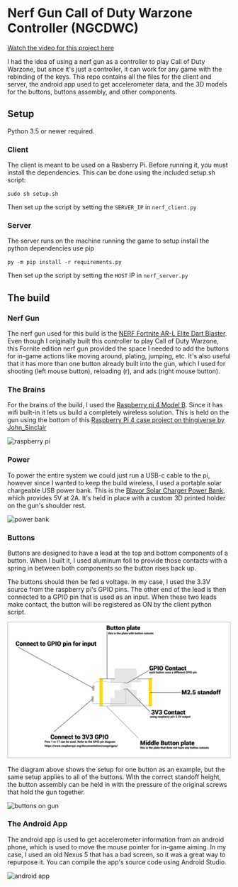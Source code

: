 # Nerf Gun Call of Duty Warzone Controller (NGCDWC)

[Watch the video for this project here](https://youtu.be/ld0Pcy6F-3g)

I had the idea of using a nerf gun as a controller to play Call of Duty Warzone, but since it's just a controller, it can work for any game with the rebinding of the keys. This repo contains all the files for the client and server, the android app used to get accelerometer data, and the 3D models for the buttons, buttons assembly, and other components.

## Setup
Python 3.5 or newer required.

### Client
The client is meant to be used on a Rasberry Pi. Before running it, you must install the dependencies. This can be done using the included setup.sh script:
```
sudo sh setup.sh
```
Then set up the script by setting the `SERVER_IP` in `nerf_client.py`

### Server
The server runs on the machine running the game to setup install the python dependencies use pip

```
py -m pip install -r requirements.py
```
Then set up the script by setting the `HOST` IP in `nerf_server.py`

## The build

### Nerf Gun
The nerf gun used for this build is the [NERF Fortnite AR-L Elite Dart Blaster](https://www.amazon.com/NERF-Fortnite-AR-L-Elite-Blaster/dp/B07MBK23M2). Even though I originally built this controller to play Call of Duty Warzone, this Fornite edition nerf gun provided the space I needed to add the buttons for in-game actions like moving around, plating, jumping, etc. It's also useful that it has more than one button already built into the gun, which I used for shooting (left mouse button), reloading (r), and ads (right mouse button).


### The Brains
For the brains of the build, I used the [Raspberry pi 4 Model B](https://www.raspberrypi.org/products/raspberry-pi-4-model-b/). Since it has wifi built-in it lets us build a completely wireless solution. This is held on the gun using the bottom of this [Raspberry Pi 4 case project on thingiverse by John_Sinclair](https://www.thingiverse.com/thing:3723481)

![raspberry pi](https://imgur.com/GErPWCK.jpg)

### Power
To power the entire system we could just run a USB-c cable to the pi, however since I wanted to keep the build wireless, I used a portable solar chargeable USB power bank. This is the [Blavor Solar Charger Power Bank](https://www.amazon.com/dp/B07T2NRK8G/), which provides 5V at 2A. It's held in place with a custom 3D printed holder on the gun's shoulder rest.

![power bank](https://imgur.com/jjSDCQ5.jpg)


### Buttons
Buttons are designed to have a lead at the top and bottom components of a button. When I built it, I used aluminum foil to provide those contacts with a spring in between both components so the button rises back up.

The buttons should then be fed a voltage. In my case, I used the 3.3V source from the raspberry pi's GPIO pins. The other end of the lead is then connected to a GPIO pin that is used as an input. When these two leads make contact, the button will be registered as ON by the client python script.

![button assembly](https://raw.githubusercontent.com/AlfredoSequeida/Nerf-Gun-Call-of-Duty-Warzone-Controller/942de22107ea4fc2e7a0765d3b435ffa7a9f0cf2/mechanical%20drawings/button_assembly.svg)

The diagram above shows the setup for one button as an example, but the same setup applies to all of the buttons. With the correct standoff height, the button assembly can be held in with the pressure of the original screws that hold the gun together.

![buttons on gun](https://imgur.com/NiHnFBL.jpg)

### The Android App
The android app is used to get accelerometer information from an android phone, which is used to move the mouse pointer for in-game aiming. In my case, I used an old Nexus 5 that has a bad screen, so it was a great way to repurpose it. You can compile the app's source code using Android Studio.

![android app](https://i.imgur.com/SCM7iDE.jpg)
